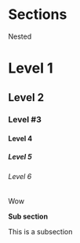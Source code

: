 # Sections

Nested

# Level 1

## Level 2 ##

### Level #3

#### Level 4

##### Level 5

###### Level 6 ########

Wow

**Sub section**

This is a subsection
